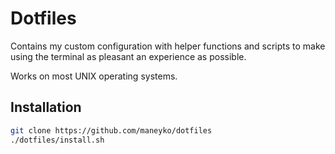 Dotfiles
========

Contains my custom configuration with helper functions and scripts to make
using the terminal as pleasant an experience as possible.

Works on most UNIX operating systems.

Installation
------------

```bash
git clone https://github.com/maneyko/dotfiles
./dotfiles/install.sh
```

